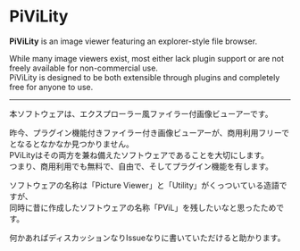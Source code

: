# PiViLity
**PiViLity** is an image viewer featuring an explorer-style file browser.

While many image viewers exist, most either lack plugin support or are not freely available for non-commercial use.  
PiViLity is designed to be both extensible through plugins and completely free for anyone to use.
<hr>

本ソフトウェアは、エクスプローラー風ファイラー付画像ビューアーです。

昨今、プラグイン機能付きファイラー付き画像ビューアーが、商用利用フリーでとなるとなかなか見つかりません。\
PViLityはその両方を兼ね備えたソフトウェアであることを大切にします。\
つまり、商用利用でも無料で、自由で、そしてプラグイン機能を有します。

ソフトウェアの名称は「Picture Viewer」と「Utility」がくっついている造語ですが、\
同時に昔に作成したソフトウェアの名称「PViL」を残したいなと思ったためです。

何かあればディスカッションなりIssueなりに書いていただけると助かります。
